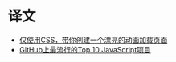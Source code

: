 # 译文

 - [仅使用CSS，带你创建一个漂亮的动画加载页面](https://github.com/Rachel-chen/blog/issues/3) 
 - [GitHub上最流行的Top 10 JavaScript项目](https://github.com/Rachel-chen/Rachel-chen.github.io/issues/2)
